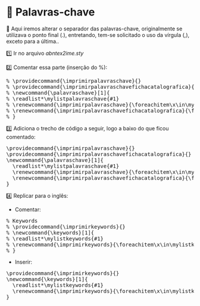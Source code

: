 # :memo: Palavras-chave

:speech_balloon: Aqui iremos alterar o separador das palavras-chave, originalmente se utilizava o ponto final (.), entretando, tem-se solicitado o uso da vírgula (,), exceto para a última..

:one: Ir no arquivo *abntex2ime.sty*

:two: Comentar essa parte (inserção do %):

<pre>
% \providecommand{\imprimirpalavraschave}{}
% \providecommand{\imprimirpalavraschavefichacatalografica}{}
% \newcommand{\palavraschave}[1]{
% \readlist*\mylistpalavraschave{#1}
% \renewcommand{\imprimirpalavraschave}{\foreachitem\x\in\mylistpalavraschave[]{\x.\ifx\xcnt\mylistpalavraschavelen\else \ \fi}}
% \renewcommand{\imprimirpalavraschavefichacatalografica}{\foreachitem\x\in\mylistpalavraschave[]{\xcnt . \x . }}
% }
</pre>

:three: Adiciona o trecho de código a seguir, logo a baixo do que ficou comentado: 

<pre>
\providecommand{\imprimirpalavraschave}{}
\providecommand{\imprimirpalavraschavefichacatalografica}{}
\newcommand{\palavraschave}[1]{
  \readlist*\mylistpalavraschave{#1}
  \renewcommand{\imprimirpalavraschave}{\foreachitem\x\in\mylistpalavraschave[]{\x\ifnum\xcnt=\mylistpalavraschavelen.\else; \fi}}
  \renewcommand{\imprimirpalavraschavefichacatalografica}{\foreachitem\x\in\mylistpalavraschave[]{\xcnt . \x \ifnum\xcnt=\mylistpalavraschavelen.\else; \fi}}
}
</pre>

:four: Replicar para o inglês:

- Comentar:
<pre>
% Keywords
% \providecommand{\imprimirkeywords}{}
% \newcommand{\keywords}[1]{
% \readlist*\mylistkeywords{#1}
% \renewcommand{\imprimirkeywords}{\foreachitem\x\in\mylistkeywords[]{\x.\ifx\xcnt\mylistkeywordslen\else \ \fi}}
% }
</pre>

- Inserir:

<pre>
\providecommand{\imprimirkeywords}{}
\newcommand{\keywords}[1]{
  \readlist*\mylistkeywords{#1}
  \renewcommand{\imprimirkeywords}{\foreachitem\x\in\mylistkeywords[]{\x\ifnum\xcnt=\mylistkeywordslen.\else; \fi}}
}
</pre>
